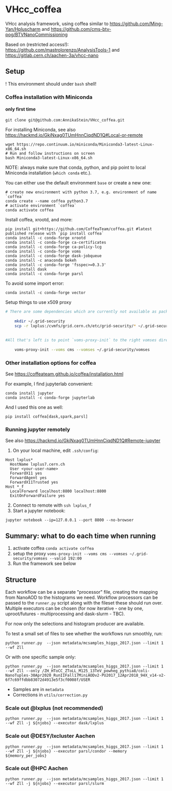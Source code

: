 # VHcc_coffea
VHcc analysis framework, using coffea similar to https://github.com/Ming-Yan/Hpluscharm and https://github.com/cms-btv-pog/BTVNanoCommissioning

Based on (restricted access!): https://github.com/mastrolorenzo/AnalysisTools-1 and https://gitlab.cern.ch/aachen-3a/vhcc-nano

## Setup
! This environment should under `bash` shell! 
### Coffea installation with Miniconda
#### only first time
```
git clone git@github.com:AnnikaStein/VHcc_coffea.git
```
For installing Miniconda, see also https://hackmd.io/GkiNxag0TUmHnnCiqdND1Q#Local-or-remote
```
wget https://repo.continuum.io/miniconda/Miniconda3-latest-Linux-x86_64.sh
# Run and follow instructions on screen
bash Miniconda3-latest-Linux-x86_64.sh
```
NOTE: always make sure that conda, python, and pip point to local Miniconda installation (`which conda` etc.).

You can either use the default environment `base` or create a new one:
```
# create new environment with python 3.7, e.g. environment of name `coffea`
conda create --name coffea python3.7
# activate environment `coffea`
conda activate coffea
```
Install coffea, xrootd, and more:
```
pip install git+https://github.com/CoffeaTeam/coffea.git #latest published release with `pip install coffea`
conda install -c conda-forge xrootd
conda install -c conda-forge ca-certificates
conda install -c conda-forge ca-policy-lcg
conda install -c conda-forge voms
conda install -c conda-forge dask-jobqueue
conda install -c anaconda bokeh 
conda install -c conda-forge 'fsspec>=0.3.3'
conda install dask
conda install -c conda-forge parsl
```
To avoid some import error:
```
conda install -c conda-forge vector
```
Setup things to use x509 proxy
```bash
# There are some dependencies which are currently not available as packages, so we'll have to copy them from `/cvmfs/grid.cern.ch/etc/grid-security/`
   
    mkdir ~/.grid-security
    scp -r lxplus:/cvmfs/grid.cern.ch/etc/grid-security/* ~/.grid-security
   
    
#All that's left is to point `voms-proxy-init` to the right vomses directory
   
    voms-proxy-init --voms cms --vomses ~/.grid-security/vomses
```


### Other installation options for coffea
See https://coffeateam.github.io/coffea/installation.html

For example, I find jupyterlab convenient:
```
conda install jupyter
conda install -c conda-forge jupyterlab
```

And I used this one as well:
```
pip install coffea[dask,spark,parsl]
```
### Running jupyter remotely
See also https://hackmd.io/GkiNxag0TUmHnnCiqdND1Q#Remote-jupyter
1. On your local machine, edit `.ssh/config`:
```
Host lxplus*
  HostName lxplus7.cern.ch
  User <your-user-name>
  ForwardX11 yes
  ForwardAgent yes
  ForwardX11Trusted yes
Host *_f
  LocalForward localhost:8800 localhost:8800
  ExitOnForwardFailure yes
```
2. Connect to remote with `ssh lxplus_f`
3. Start a jupyter notebook:
```
jupyter notebook --ip=127.0.0.1 --port 8800 --no-browser
```




## Summary: what to do each time when running 
1. activate coffea
`conda activate coffea`
2. setup the proxy
`voms-proxy-init --voms cms --vomses ~/.grid-security/vomses --valid 192:00`
3. Run the framework
see below



## Structure

Each workflow can be a separate "processor" file, creating the mapping from NanoAOD to
the histograms we need. Workflow processors can be passed to the `runner.py` script 
along with the fileset these should run over. Multiple executors can be chosen 
(for now iterative - one by one, uproot/futures - multiprocessing and dask-slurm - TBC). 

For now only the selections and histogram producer are available.

To test a small set of files to see whether the workflows run smoothly, run:
```
python runner.py  --json metadata/mcsamples_higgs_2017.json --limit 1 --wf Zll
```
Or with one specific sample only:
```
python runner.py  --json metadata/mcsamples_higgs_2017.json --limit 1 --wf Zll --only /ZH_HToCC_ZToLL_M125_13TeV_powheg_pythia8/coli-NanoTuples-30Apr2020_RunIIFall17MiniAODv2-PU2017_12Apr2018_94X_v14-v2-6f7c69ffdbb83072d4913e5f3cf0008f/USER
```
- Samples are in `metadata`
- Corrections in `utils/correction.py` 

### Scale out @lxplus (not recommended)

```
python runner.py  --json metadata/mcsamples_higgs_2017.json --limit 1 --wf Zll -j ${njobs} --executor dask/lxplus
``` 
### Scale out @DESY/lxcluster Aachen

```
python runner.py  --json metadata/mcsamples_higgs_2017.json --limit 1 --wf Zll -j ${njobs} --executor parsl/condor --memory ${memory_per_jobs}
```
### Scale out @HPC Aachen

```
python runner.py  --json metadata/mcsamples_higgs_2017.json --limit 1 --wf Zll -j ${njobs} --executor parsl/slurm
```



